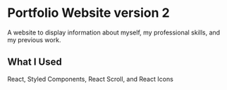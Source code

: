 # Portfolio Website version 2
A website to display information about myself, my professional skills, and my previous work.

## What I Used
React, Styled Components, React Scroll, and React Icons
